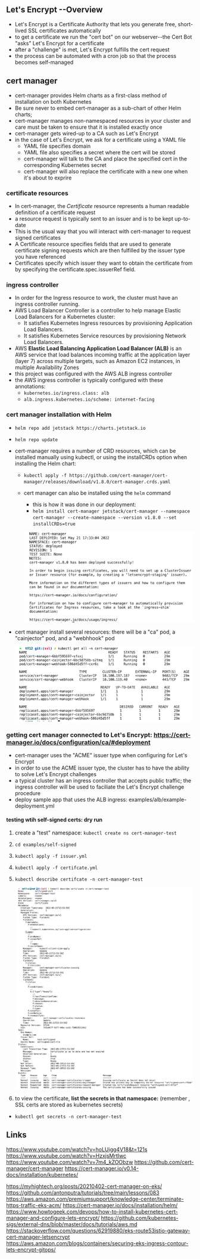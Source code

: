
## Let's Encrypt --Overview
- Let's Encrypt is a Certificate Authority that lets you generate free, short-lived SSL certificates automatically
- to get a certificate we run the "cert bot" on our webserver--the Cert Bot "asks" Let's Encrypt for a certificate
- after a "challenge" is met, Let's Encrypt fulfills the cert request
- the process can be automated with a cron job so that the process becomes self-managed

## cert manager
- cert-manager provides Helm charts as a first-class method of installation on both Kubernetes
- Be sure never to embed cert-manager as a sub-chart of other Helm charts; 
- cert-manager manages non-namespaced resources in your cluster and care must be taken to ensure that it is installed exactly once
- cert-manager gets wired-up to a CA such as Let's Encrypt
- in the case of Let's Encrypt, we ask for a certificate using a YAML file
  + YAML file specifies domain
  + YAML file also specifies a secret where the cert will be stored
  + cert-manager will talk to the CA and place the specified cert in the corresponding Kubernetes secret
  + cert-manager will also replace the certificate with a new one when it's about to exprire
### certificate resources
- In cert-manager, the *Certificate* resource represents a human readable definition of a certificate request
- a resource request is typically sent to an issuer and is to be kept up-to-date
- This is the usual way that you will interact with cert-manager to request signed certificates
- A Certificate resource specifies fields that are used to generate certificate signing requests which are then fulfilled by the issuer type you have referenced
- Certificates specify which issuer they want to obtain the certificate from by specifying the certificate.spec.issuerRef field.
### ingress controller
- In order for the Ingress resource to work, the cluster must have an ingress controller running.
- AWS Load Balancer Controller is a controller to help manage Elastic Load Balancers for a Kubernetes cluster:
  + It satisfies Kubernetes Ingress resources by provisioning Application Load Balancers.
  + It satisfies Kubernetes Service resources by provisioning Network Load Balancers.
- AWS **Elastic Load Balancing Application Load Balancer (ALB)** is an AWS service that load balances incoming traffic at the application layer (layer 7) across multiple targets, such as Amazon EC2 instances, in multiple Availability Zones
- this project was configured with the AWS ALB ingress controller
- the AWS ingress controller is typically configured with these annotations:
    - `kubernetes.io/ingress.class: alb`
    - `alb.ingress.kubernetes.io/scheme: internet-facing`


### cert manager installation with Helm
- `helm repo add jetstack https://charts.jetstack.io`
- `helm repo update`
- cert-manager requires a number of CRD resources, which can be installed manually using kubectl, or using the installCRDs option when installing the Helm chart:
  + `kubectl apply -f https://github.com/cert-manager/cert-manager/releases/download/v1.8.0/cert-manager.crds.yaml`
  + cert manager can also be installed using the `helm` command
    + this is how it was done in our deployment:
    + `helm install cert-manager jetstack/cert-manager --namespace cert-manager --create-namespace --version v1.8.0 --set installCRDs=true`

    ![Helm cert manager installation](img/helm-deploy-cert-manager.png "helm cert manager installed successfully")

- cert manager install several resources: there will be a "ca" pod, a "cainjector" pod, and a "webhhook" pod

    ![cert manager resources](img/cert-manager-resources.png "cert manager resources")

### getting cert manager connected to Let's Encrypt:  https://cert-manager.io/docs/configuration/ca/#deployment
-  cert-manager uses the "ACME" issuer type when configuring for Let's Encrypt
- in order to use the ACME issuer type, the cluster has to have the ability to solve Let's Encrypt challenges
- a typical cluster has an ingress controller that accepts public traffic; the ingress controller will be used to faciliate the Let's Encrypt challenge procedure
- deploy sample app that uses the ALB ingress:  examples/alb/example-deployment.yml

#### testing wtih self-signed certs: dry run
1. create a "test" namespace: `kubectl create ns cert-manager-test`
2. `cd examples/self-signed`
3. `kubectl apply -f issuer.yml`
4. `kubectl apply -f certifcate.yml`
5. `kubectl describe certifcate -n cert-manager-test`

    ![self-signed cert dry run](img/cert-manager-self-signed.png "self-signed cert dry run")

6. to view the certificate, **list the secrets in that namespace:** (remember , SSL certs are stored as kubernetes secrets)
  + `kubectl get secrets -n cert-manager-test`

## Links
https://www.youtube.com/watch?v=hoLUigg4V18&t=121s
https://www.youtube.com/watch?v=HzxjsMrtIwc
https://www.youtube.com/watch?v=7m4_kZOObzw 
https://github.com/cert-manager/cert-manager
https://cert-manager.io/v0.14-docs/installation/kubernetes/ 

https://myhightech.org/posts/20210402-cert-manager-on-eks/ 
https://github.com/antonputra/tutorials/tree/main/lessons/083 
https://aws.amazon.com/premiumsupport/knowledge-center/terminate-https-traffic-eks-acm/ 
https://cert-manager.io/docs/installation/helm/ 
https://www.howtogeek.com/devops/how-to-install-kubernetes-cert-manager-and-configure-lets-encrypt/ 
https://github.com/kubernetes-sigs/external-dns/blob/master/docs/tutorials/aws.md
https://stackoverflow.com/questions/62919880/eks-route53istio-gateway-cert-manager-letsencrypt
https://aws.amazon.com/blogs/containers/securing-eks-ingress-contour-lets-encrypt-gitops/